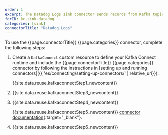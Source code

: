 ```yaml
---
order: 1
excerpt: The Datadog Logs sink connector sends records from Kafka topics as logs to the Datadog Logs Intake API.
forID: kc-sink-datadog
categories: [sink]
connectorTitle: "Datadog Logs"
---
```


To use the {{page.connectorTitle}} {{page.categories}} connector, complete the following steps:

1. Create a `KafkaConnect` custom resource to define your Kafka Connect runtime and include the {{page.connectorTitle}} {{page.categories}} connector by following the instructions in [setting up and running connectors]({{ 'es/connecting/setting-up-connectors/' | relative_url}}):

   {{site.data.reuse.kafkaconnectStep1_newcontent}}

2. {{site.data.reuse.kafkaconnectStep3_newcontent}}  

3. {{site.data.reuse.kafkaconnectStep4_newcontent}}
   
   {{site.data.reuse.kafkaconnectStep5_newcontent}} [connector documentation](https://github.com/DataDog/datadog-kafka-connect-logs?tab=readme-ov-file#parameters){:target="_blank"}.         

4. {{site.data.reuse.kafkaconnectStep6_newcontent}}
